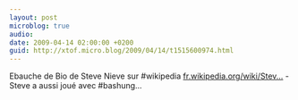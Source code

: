 ```yaml
---
layout: post
microblog: true
audio: 
date: 2009-04-14 02:00:00 +0200
guid: http://xtof.micro.blog/2009/04/14/t1515600974.html
---
```

Ebauche de Bio de Steve Nieve sur #wikipedia [fr.wikipedia.org/wiki/Stev...](http://fr.wikipedia.org/wiki/Steve_Nieve) - Steve a aussi joué avec #bashung...
